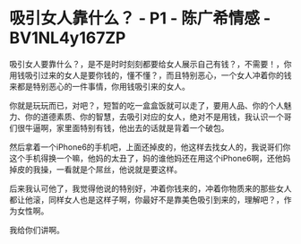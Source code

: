 # 吸引女人靠什么？ - P1 - 陈广希情感 - BV1NL4y167ZP

吸引女人要靠什么？，是不是时时刻刻都要给女人展示自己有钱？，不需要！，你用钱吸引过来的女人是要你钱的，懂不懂？，而且特别恶心，一个女人冲着你的钱来都是特别恶心的一件事情，你用钱吸引来的女人。

你就是玩玩而已，对吧？，短暂的吃一盒盒饭就可以走了，要用人品、你的个人魅力、你的道德素质、你的智慧，去吸引对应的女人，绝对不是用钱，我认识一个哥们很牛逼啊，家里面特别有钱，他出去的话就是背着一个破包。

然后拿着一个iPhone6的手机吧，上面还掉皮的，他这样去找女人的，我说哥们你这个手机得换一个嘛，他妈的太丑了，妈的谁他妈还在用这个iPhone6啊，还他妈掉皮的我操，一看就是个屌丝，他说就是要这样。

后来我认可他了，我觉得他说的特别好，冲着你钱来的，冲着你物质来的那些女人都让他滚，同样女人也是这样子啊，你最好不是靠美色吸引到来的，理解吧？，作为女性啊。

我给你们讲啊。